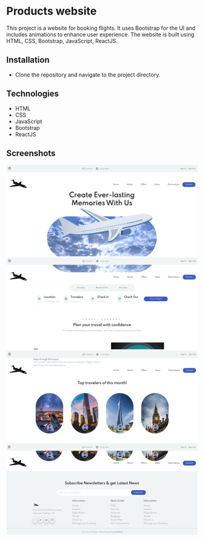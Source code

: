# Products website 
This project is a website for booking flights. It uses Bootstrap for the UI and includes animations to enhance user experience. The website is built using HTML, CSS, Bootstrap, JavaScript, ReactJS.

## Installation
- Clone the repository and navigate to the project directory.
  
## Technologies
- HTML
- CSS
- JavaScript
- Bootstrap
- ReactJS

## Screenshots
![](docs/anh1.png)<br>
![](docs/anh2.png)<br>
![](docs/anh3.png)<br>
![](docs/anh4.png)<br>